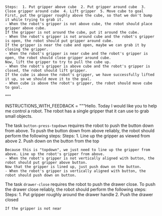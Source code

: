 
    Steps:  1. Put gripper above cube  2. Put gripper around cube  3. Close gripper around cube  4. Lift gripper  5. Move cube to goal
    First, put the gripper roughly above the cube, so that we don't bump it while trying to grab it.
    - When the robot's gripper is not above cube, the robot should place gripper above cube.
    If the gripper is not around the cube, put it around the cube.
    - When the robot's gripper is not around cube and the robot's gripper is open, the robot should put gripper around cube.
    If the gripper is near the cube and open, maybe we can grab it by closing the gripper.
    - When the robot's gripper is near cube and the robot's gripper is open, the robot should close gripper around cube.
    Now, lift the gripper to try to pull the cube up.
    - When the robot's gripper is above cube and the robot's gripper is closed, the robot should lift gripper.
    If the cube is above the robot's gripper, we have successfully lifted it up, so we should move it to the goal.
    - When cube is above the robot's gripper, the robot should move cube to goal.
"""


INSTRUCTIONS_WITH_FEEDBACK = """Hello. Today I would like you to help me control a robot. The robot has a single gripper that it can use to grab small objects.

The task `button-press-topdown` requires the robot to push the button down from above.
To push the button down from above reliably, the robot should perform the following steps:
    Steps:  1. Line up the gripper as viewed from above  2. Push down on the button from the top

    Because this is "topdown", we just need to line up the gripper from above. Line up the robot's gripper from above.
    - When the robot's gripper is not vertically aligned with button, the robot should put gripper above button.
    Now that the gripper is lined up, just push down on the button.
    - When the robot's gripper is vertically aligned with button, the robot should push down on button.

The task `drawer-close` requires the robot to push the drawer close.
To push the drawer close reliably, the robot should perform the following steps:
    Steps:  1. Put gripper roughly around the drawer handle  2. Push the drawer closed

    If the gripper is not near